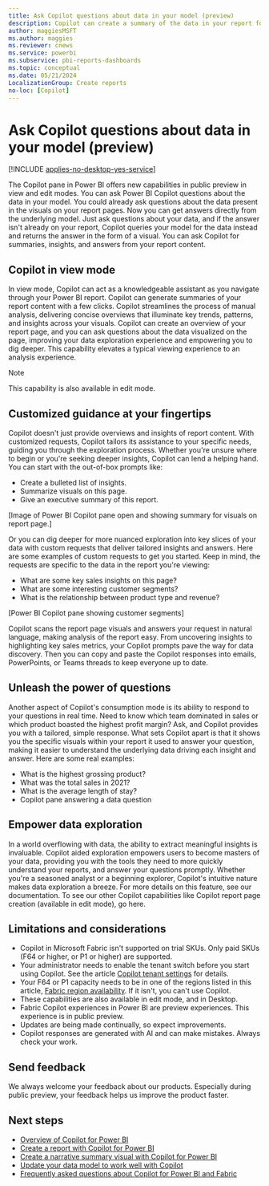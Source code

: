 ```yaml
---
title: Ask Copilot questions about data in your model (preview) 
description: Copilot can create a summary of the data in your report for you in the Copilot pane.
author: maggiesMSFT
ms.author: maggies
ms.reviewer: cnews
ms.service: powerbi
ms.subservice: pbi-reports-dashboards
ms.topic: conceptual
ms.date: 05/21/2024
LocalizationGroup: Create reports
no-loc: [Copilot]
---
```


# Ask Copilot questions about data in your model (preview)

[!INCLUDE [applies-no-desktop-yes-service](../includes/applies-no-desktop-yes-service.md)]

 The Copilot pane in Power BI offers new capabilities in public preview in view and edit modes. You can ask Power BI Copilot questions about the data in your model. You could already ask questions about the data present in the visuals on your report pages. Now you can get answers directly from the underlying model. Just ask questions about your data, and if the answer isn't already on your report, Copilot queries your model for the data instead and returns the answer in the form of a visual. You can ask Copilot for summaries, insights, and answers from your report content.

## Copilot in view mode

In view mode, Copilot can act as a knowledgeable assistant as you navigate through your Power BI report. Copilot can generate summaries of your report content with a few clicks. Copilot streamlines the process of manual analysis, delivering concise overviews that illuminate key trends, patterns, and insights across your visuals. Copilot can create an overview of your report page, and you can ask questions about the data visualized on the page, improving your data exploration experience and empowering you to dig deeper. This capability elevates a typical viewing experience to an analysis experience.

> [!NOTE]
> This capability is also available in edit mode.

## Customized guidance at your fingertips 

Copilot doesn't just provide overviews and insights of report content. With customized requests, Copilot tailors its assistance to your specific needs, guiding you through the exploration process. Whether you're unsure where to begin or you're seeking deeper insights, Copilot can lend a helping hand.  You can start with the out-of-box prompts like: 

- Create a bulleted list of insights.
- Summarize visuals on this page.
- Give an executive summary of this report.
 

[Image of Power BI Copilot pane open and showing summary for visuals on report page.]

 

Or you can dig deeper for more nuanced exploration into key slices of your data with custom requests that deliver tailored insights and answers.  Here are some examples of custom requests to get you started. Keep in mind, the requests are specific to the data in the report you're viewing:

- What are some key sales insights on this page?
- What are some interesting customer segments?
- What is the relationship between product type and revenue?
 

[Power BI Copilot pane showing customer segments] 

Copilot scans the report page visuals and answers your request in natural language, making analysis of the report easy.  From uncovering insights to highlighting key sales metrics, your Copilot prompts pave the way for data discovery. Then you can copy and paste the Copilot responses into emails, PowerPoints, or Teams threads to keep everyone up to date.



## Unleash the power of questions 

Another aspect of Copilot's consumption mode is its ability to respond to your questions in real time. Need to know which team dominated in sales or which product boasted the highest profit margin? Ask, and Copilot provides you with a tailored, simple response. What sets Copilot apart is that it shows you the specific visuals within your report it used to answer your question, making it easier to understand the underlying data driving each insight and answer. Here are some real examples: 

- What is the highest grossing product?
- What was the total sales in 2021?
- What is the average length of stay?
- Copilot pane answering a data question

## Empower data exploration 

In a world overflowing with data, the ability to extract meaningful insights is invaluable. Copilot aided exploration empowers users to become masters of your data, providing you with the tools they need to more quickly understand your reports, and answer your questions promptly. Whether you're a seasoned analyst or a beginning explorer, Copilot's intuitive nature makes data exploration a breeze.  For more details on this feature, see our documentation. To see our other Copilot capabilities like Copilot report page creation (available in edit mode), go here. 

 

## Limitations and considerations

- Copilot in Microsoft Fabric isn't supported on trial SKUs. Only paid SKUs (F64 or higher, or P1 or higher) are supported. 
- Your administrator needs to enable the tenant switch before you start using Copilot. See the article [Copilot tenant settings](/fabric/admin/service-admin-portal-copilot) for details. 
- Your F64 or P1 capacity needs to be in one of the regions listed in this article, [Fabric region availability](/fabric/admin/region-availability). If it isn't, you can't use Copilot.  
- These capabilities are also available in edit mode, and in Desktop.
- Fabric Copilot experiences in Power BI are preview experiences.  This experience is in public preview.
- Updates are being made continually, so expect improvements.
- Copilot responses are generated with AI and can make mistakes. Always check your work.

## Send feedback

We always welcome your feedback about our products. Especially during public preview, your feedback helps us improve the product faster.

## Next steps

- [Overview of Copilot for Power BI](copilot-introduction.md)
- [Create a report with Copilot for Power BI](copilot-create-report-service.md)
- [Create a narrative summary visual with Copilot for Power BI](copilot-create-narrative.md)
- [Update your data model to work well with Copilot](copilot-evaluate-data.md)
- [Frequently asked questions about Copilot for Power BI and Fabric](/fabric/get-started/copilot-faq-fabric)
